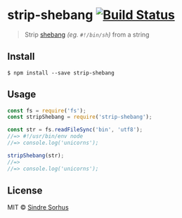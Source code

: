 # strip-shebang [![Build Status](https://travis-ci.org/sindresorhus/strip-shebang.svg?branch=master)](https://travis-ci.org/sindresorhus/strip-shebang)

> Strip [shebang](https://en.wikipedia.org/wiki/Shebang_(Unix)) *(eg. `#!/bin/sh`)* from a string


## Install

```
$ npm install --save strip-shebang
```


## Usage

```js
const fs = require('fs');
const stripShebang = require('strip-shebang');

const str = fs.readFileSync('bin', 'utf8');
//=> #!/usr/bin/env node
//=> console.log('unicorns');

stripShebang(str);
//=>
//=> console.log('unicorns');
```


## License

MIT © [Sindre Sorhus](http://sindresorhus.com)
